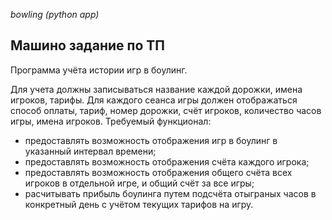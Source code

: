 *bowling (python app)*
## Машино задание по ТП

Программа учёта истории игр в боулинг.

Для учета должны записываться название каждой дорожки, имена игроков, тарифы. Для каждого сеанса игры должен отображаться способ оплаты, тариф, номер дорожки, счёт игроков, количество часов игры, имена игроков. Требуемый функционал:
- предоставлять возможность отображения игр в боулинг в указанный интервал времени;
- предоставлять возможность отображения счёта каждого игрока;
- предоставлять возможность отображения общего счёта всех игроков в отдельной игре, и общий счёт за все игры;
- расчитывать прибыль боулинга путем подсчёта отыграных часов в конкретный день с учётом текущих тарифов на игру.